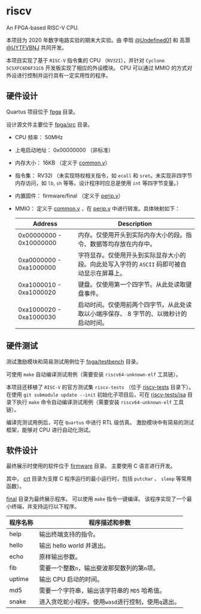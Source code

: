 # riscv
An FPGA-based RISC-V CPU.

本项目为 2020 年数字电路实验的期末大实验。由 李晗 [@Undefined01](https://github.com/Undefined01) 和 高灏 [@UYTFVBNJ](https://github.com/UYTFVBNJ) 共同开发。

本项目实现了基于 `RISC-V` 指令集的 CPU （`RV32I`），并针对 `Cyclone 5CSXFC6D6F31C6` 开发板实现了相应的外设模块。
CPU 可以通过 MMIO 的方式对外设进行控制并运行具有一定实用性的程序。

## 硬件设计

Quartus 项目位于 [fpga](https://github.com/Undefined01/riscv/tree/master/fpga) 目录。

设计源文件主要位于 [fpga/src](https://github.com/Undefined01/riscv/tree/master/fpga/src) 目录。

* CPU 频率： 50MHz
* 上电启动地址： 0x00000000 （非标准）
* 内存大小： 16KB （定义于 [common.v](https://github.com/Undefined01/riscv/blob/cea991249bc0af470cd6f9b74ef122cea91e5eaf/fpga/src/common.v#L21)）
* 指令集： RV32I （未实现特权相关指令，如 `ecall` 和 `sret`。未实现非四字节内存访问，如 `lb`, `sh` 等等。设计程序时应总是使用 `int` 等四字节变量。）
* 内置固件： firmware/final （定义于 [perip.v](https://github.com/Undefined01/riscv/blob/cea991249bc0af470cd6f9b74ef122cea91e5eaf/fpga/src/perip/ram.v#L14)）
* MMIO： 定义于 [common.v](https://github.com/Undefined01/riscv/blob/cea991249bc0af470cd6f9b74ef122cea91e5eaf/fpga/src/common.v#L21-L29) ，在 [perip.v](https://github.com/Undefined01/riscv/blob/master/fpga/src/perip/perip.v) 中进行转发。具体映射如下：

  | Address                 | Description                                                  |
  | ----------------------- | ------------------------------------------------------------ |
  | 0x00000000 - 0x10000000 | 内存。仅使用开头到实际内存大小的段。指令、数据等均存放在内存中。 |
  | 0xa0000000 - 0xa1000000 | 字符显存。仅使用开头到实际显存大小的段。向此处写入字符的 `ASCII` 码即可被自动显示在屏幕上。 |
  | 0xa1000010 - 0xa1000020 | 键盘。仅使用第一个四字节。从此处读取键盘事件。               |
  | 0xa1000020 - 0xa1000030 | 启动时间。仅使用前两个四字节。从此处读取以小端序保存、 8 字节的、以微秒计的启动时间。 |

## 硬件测试

测试激励模块和简易测试用例位于 [fpga/testbench](https://github.com/Undefined01/riscv/tree/master/fpga/testbench) 目录。

可使用 `make` 自动编译测试用例（需要安装 `riscv64-unknown-elf` 工具链）。

本项目还移植了 `RISC-V` 的官方测试集 `riscv-tests` （位于 [riscv-tests](https://github.com/UYTFVBNJ/riscv-tests/tree/b0408637f268e63fd58e14496c5d7c842612b2e3) 目录下）。
在使用 `git submodule update --init` 初始化子项目后，可在 [riscv-tests/isa](https://github.com/UYTFVBNJ/riscv-tests/tree/b0408637f268e63fd58e14496c5d7c842612b2e3/isa) 目录下执行 `make` 命令自动编译测试用例（需要安装 `riscv64-unknown-elf` 工具链）。

编译完测试用例后，可在 `Quartus` 中进行 RTL 级仿真。
激励模块中有简易的测试框架，能够对 CPU 进行自动化测试。

## 软件设计

最终展示时使用的软件位于 [firmware](https://github.com/Undefined01/riscv/tree/master/firmware) 目录。
主要使用 C 语言进行开发。

其中， [crt](https://github.com/Undefined01/riscv/tree/master/firmware/crt) 目录为支撑 C 程序运行的最小运行时，包括 `putchar` 、 `sleep` 等常用函数）。

[final](https://github.com/Undefined01/riscv/tree/master/firmware/final) 目录为最终展示程序。
可以使用 `make` 指令一键编译。
该程序实现了一个最小终端，并支持运行以下程序。

| 程序名称 | 程序描述和参数                                      |
| -------- | --------------------------------------------------- |
| help     | 输出终端支持的指令。                                |
| hello    | 输出 hello world 并退出。                           |
| echo     | 原样输出参数。                                      |
| fib      | 需要一个整数`n`，输出斐波那契数列的第`n`项。        |
| uptime   | 输出 CPU 启动的时间。                               |
| md5      | 需要一个字符串，输出该字符串的 `MD5` 哈希值。       |
| snake    | 进入贪吃蛇小程序。使用`wasd`进行控制，使用`q`退出。 |

